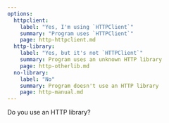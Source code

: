```yaml
---
options:
  httpclient:
    label: "Yes, I'm using `HTTPClient`"
    summary: "Program uses `HTTPClient`"
    page: http-httpclient.md
  http-library:
    label: "Yes, but it's not `HTTPClient`"
    summary: Program uses an unknown HTTP library
    page: http-otherlib.md
  no-library:
    label: "No"
    summary: Program doesn't use an HTTP library
    page: http-manual.md
---
```


Do you use an HTTP library?
